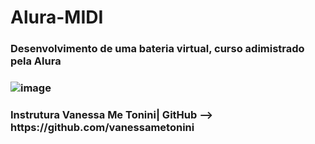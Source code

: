# Alura-MIDI

<h3>Desenvolvimento de uma bateria virtual, curso adimistrado pela Alura<h3>


![image](https://user-images.githubusercontent.com/89309834/190308296-e9d37e9d-fdca-4be2-b01d-371ea54d5905.png)

<h3>Instrutura Vanessa Me Tonini| GitHub --> https://github.com/vanessametonini</h3>
